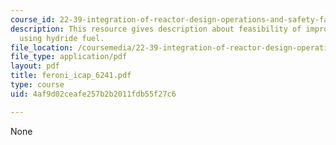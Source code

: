 ```yaml
---
course_id: 22-39-integration-of-reactor-design-operations-and-safety-fall-2006
description: This resource gives description about feasibility of improving BWR performance
  using hydride fuel.
file_location: /coursemedia/22-39-integration-of-reactor-design-operations-and-safety-fall-2006/4af9d02ceafe257b2b2011fdb55f27c6_feroni_icap_6241.pdf
file_type: application/pdf
layout: pdf
title: feroni_icap_6241.pdf
type: course
uid: 4af9d02ceafe257b2b2011fdb55f27c6

---
```

None